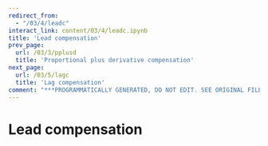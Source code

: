 ```yaml
---
redirect_from:
  - "/03/4/leadc"
interact_link: content/03/4/leadc.ipynb
title: 'Lead compensation'
prev_page:
  url: /03/3/pplusd
  title: 'Proportional plus derivative compensation'
next_page:
  url: /03/5/lagc
  title: 'Lag compensation'
comment: "***PROGRAMMATICALLY GENERATED, DO NOT EDIT. SEE ORIGINAL FILES IN /content***"
---
```


# Lead compensation
